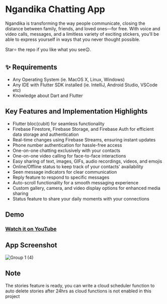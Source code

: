 # Ngandika Chatting App

Ngandika is transforming the way people communicate, closing the distance between family, friends, and loved ones—for free. With voice and video calls, messages, and a limitless variety of exciting stickers, you’ll be able to express yourself in ways that you never thought possible.

Star⭐ the repo if you like what you see😉.

## ✨ Requirements

* Any Operating System (ie. MacOS X, Linux, Windows)
* Any IDE with Flutter SDK installed (ie. IntelliJ, Android Studio, VSCode etc)
* Knowledge about Dart and Flutter

## Key Features and Implementation Highlights
* Flutter bloc(cubit) for seamless functionality
* Firebase Firestore, Firebase Storage, and Firebase Auth for efficient data storage and authentication
* Real-time changes using Firebase Streams, ensuring instant updates
* Phone number authentication for hassle-free access
* One-on-one chatting exclusively with your contacts
* One-on-one video calling for face-to-face interactions
* Easy sharing of text, images, GIFs, audio recordings, videos, and emojis
* Online/Offline status to keep track of your contacts' availability
* Seen message indicators for clear communication
* Reply feature to respond to specific messages
* Auto-scroll functionality for a smooth messaging experience
* Custom gallery, camera, and video display options for enhanced media sharing
* Status feature to share your daily moments with your connections

## Demo

### [Watch it on YouTube](https://youtu.be/slk0shFBXwk)



## App Screenshot

![Group 1 (4)](https://github.com/dicky7/ngandika_app/assets/54176971/cad29341-a340-42e3-861f-6a3af216376e)

## Note
The stories feature is ready, you can write a cloud scheduler function to auto delete stories after 24hrs as cloud functions is not enabled in this project
